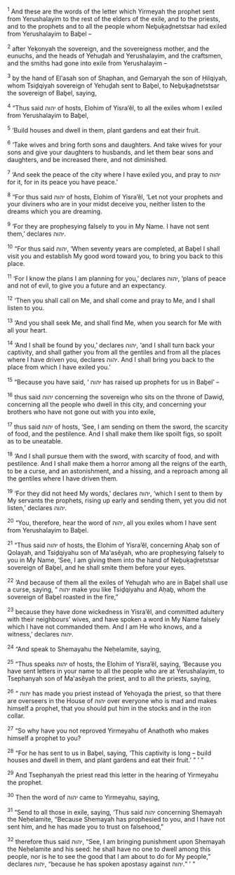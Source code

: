<sup>1</sup> And these are the words of the letter which Yirmeyah the prophet sent from Yerushalayim to the rest of the elders of the exile, and to the priests, and to the prophets and to all the people whom Neḇuḵaḏnetstsar had exiled from Yerushalayim to Baḇel –

<sup>2</sup> after Yeḵonyah the sovereign, and the sovereigness mother, and the eunuchs, and the heads of Yehuḏah and Yerushalayim, and the craftsmen, and the smiths had gone into exile from Yerushalayim –

<sup>3</sup> by the hand of El‛asah son of Shaphan, and Gemaryah the son of Ḥilqiyah, whom Tsiḏqiyah sovereign of Yehuḏah sent to Baḇel, to Neḇuḵaḏnetstsar the sovereign of Baḇel, saying,

<sup>4</sup> “Thus said יהוה of hosts, Elohim of Yisra’ĕl, to all the exiles whom I exiled from Yerushalayim to Baḇel,

<sup>5</sup> ‘Build houses and dwell in them, plant gardens and eat their fruit.

<sup>6</sup> ‘Take wives and bring forth sons and daughters. And take wives for your sons and give your daughters to husbands, and let them bear sons and daughters, and be increased there, and not diminished.

<sup>7</sup> ‘And seek the peace of the city where I have exiled you, and pray to יהוה for it, for in its peace you have peace.’

<sup>8</sup> “For thus said יהוה of hosts, Elohim of Yisra’ĕl, ‘Let not your prophets and your diviners who are in your midst deceive you, neither listen to the dreams which you are dreaming.

<sup>9</sup> ‘For they are prophesying falsely to you in My Name. I have not sent them,’ declares יהוה.

<sup>10</sup> “For thus said יהוה, ‘When seventy years are completed, at Baḇel I shall visit you and establish My good word toward you, to bring you back to this place.

<sup>11</sup> ‘For I know the plans I am planning for you,’ declares יהוה, ‘plans of peace and not of evil, to give you a future and an expectancy.

<sup>12</sup> ‘Then you shall call on Me, and shall come and pray to Me, and I shall listen to you.

<sup>13</sup> ‘And you shall seek Me, and shall find Me, when you search for Me with all your heart.

<sup>14</sup> ‘And I shall be found by you,’ declares יהוה, ‘and I shall turn back your captivity, and shall gather you from all the gentiles and from all the places where I have driven you, declares יהוה. And I shall bring you back to the place from which I have exiled you.’

<sup>15</sup> “Because you have said, ‘ יהוה has raised up prophets for us in Baḇel’ –

<sup>16</sup> thus said יהוה concerning the sovereign who sits on the throne of Dawiḏ, concerning all the people who dwell in this city, and concerning your brothers who have not gone out with you into exile,

<sup>17</sup> thus said יהוה of hosts, ‘See, I am sending on them the sword, the scarcity of food, and the pestilence. And I shall make them like spoilt figs, so spoilt as to be uneatable.

<sup>18</sup> ‘And I shall pursue them with the sword, with scarcity of food, and with pestilence. And I shall make them a horror among all the reigns of the earth, to be a curse, and an astonishment, and a hissing, and a reproach among all the gentiles where I have driven them.

<sup>19</sup> ‘For they did not heed My words,’ declares יהוה, ‘which I sent to them by My servants the prophets, rising up early and sending them, yet you did not listen,’ declares יהוה.

<sup>20</sup> “You, therefore, hear the word of יהוה, all you exiles whom I have sent from Yerushalayim to Baḇel.

<sup>21</sup> “Thus said יהוה of hosts, the Elohim of Yisra’ĕl, concerning Aḥaḇ son of Qolayah, and Tsiḏqiyahu son of Ma‛asĕyah, who are prophesying falsely to you in My Name, ‘See, I am giving them into the hand of Neḇuḵaḏretstsar sovereign of Baḇel, and he shall smite them before your eyes.

<sup>22</sup> ‘And because of them all the exiles of Yehuḏah who are in Baḇel shall use a curse, saying, “ יהוה make you like Tsiḏqiyahu and Aḥaḇ, whom the sovereign of Baḇel roasted in the fire,”

<sup>23</sup> because they have done wickedness in Yisra’ĕl, and committed adultery with their neighbours’ wives, and have spoken a word in My Name falsely which I have not commanded them. And I am He who knows, and a witness,’ declares יהוה.

<sup>24</sup> “And speak to Shemayahu the Neḥelamite, saying,

<sup>25</sup> “Thus speaks יהוה of hosts, the Elohim of Yisra’ĕl, saying, ‘Because you have sent letters in your name to all the people who are at Yerushalayim, to Tsephanyah son of Ma‛asĕyah the priest, and to all the priests, saying,

<sup>26</sup> “ יהוה has made you priest instead of Yehoyaḏa the priest, so that there are overseers in the House of יהוה over everyone who is mad and makes himself a prophet, that you should put him in the stocks and in the iron collar.

<sup>27</sup> “So why have you not reproved Yirmeyahu of Anathoth who makes himself a prophet to you?

<sup>28</sup> “For he has sent to us in Baḇel, saying, ‘This captivity is long – build houses and dwell in them, and plant gardens and eat their fruit.’ ” ’ ”

<sup>29</sup> And Tsephanyah the priest read this letter in the hearing of Yirmeyahu the prophet.

<sup>30</sup> Then the word of יהוה came to Yirmeyahu, saying,

<sup>31</sup> “Send to all those in exile, saying, ‘Thus said יהוה concerning Shemayah the Neḥelamite, “Because Shemayah has prophesied to you, and I have not sent him, and he has made you to trust on falsehood,”

<sup>32</sup> therefore thus said יהוה, “See, I am bringing punishment upon Shemayah the Neḥelamite and his seed: he shall have no one to dwell among this people, nor is he to see the good that I am about to do for My people,” declares יהוה, “because he has spoken apostasy against יהוה.” ’ ”

